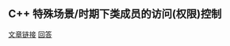 ## C++ 特殊场景/时期下类成员的访问(权限)控制

[文章链接](https://zhuanlan.zhihu.com/p/539824562)
[回答](https://www.zhihu.com/question/542249009/answer/2577729522)